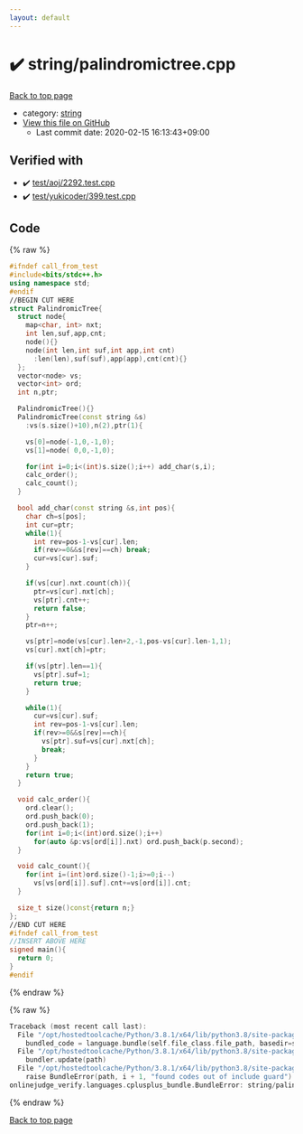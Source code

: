 ```yaml
---
layout: default
---
```


<!-- mathjax config similar to math.stackexchange -->
<script type="text/javascript" async
  src="https://cdnjs.cloudflare.com/ajax/libs/mathjax/2.7.5/MathJax.js?config=TeX-MML-AM_CHTML">
</script>
<script type="text/x-mathjax-config">
  MathJax.Hub.Config({
    TeX: { equationNumbers: { autoNumber: "AMS" }},
    tex2jax: {
      inlineMath: [ ['$','$'] ],
      processEscapes: true
    },
    "HTML-CSS": { matchFontHeight: false },
    displayAlign: "left",
    displayIndent: "2em"
  });
</script>

<script type="text/javascript" src="https://cdnjs.cloudflare.com/ajax/libs/jquery/3.4.1/jquery.min.js"></script>
<script src="https://cdn.jsdelivr.net/npm/jquery-balloon-js@1.1.2/jquery.balloon.min.js" integrity="sha256-ZEYs9VrgAeNuPvs15E39OsyOJaIkXEEt10fzxJ20+2I=" crossorigin="anonymous"></script>
<script type="text/javascript" src="../../assets/js/copy-button.js"></script>
<link rel="stylesheet" href="../../assets/css/copy-button.css" />


# :heavy_check_mark: string/palindromictree.cpp

<a href="../../index.html">Back to top page</a>

* category: <a href="../../index.html#b45cffe084dd3d20d928bee85e7b0f21">string</a>
* <a href="{{ site.github.repository_url }}/blob/master/string/palindromictree.cpp">View this file on GitHub</a>
    - Last commit date: 2020-02-15 16:13:43+09:00




## Verified with

* :heavy_check_mark: <a href="../../verify/test/aoj/2292.test.cpp.html">test/aoj/2292.test.cpp</a>
* :heavy_check_mark: <a href="../../verify/test/yukicoder/399.test.cpp.html">test/yukicoder/399.test.cpp</a>


## Code

<a id="unbundled"></a>
{% raw %}
```cpp
#ifndef call_from_test
#include<bits/stdc++.h>
using namespace std;
#endif
//BEGIN CUT HERE
struct PalindromicTree{
  struct node{
    map<char, int> nxt;
    int len,suf,app,cnt;
    node(){}
    node(int len,int suf,int app,int cnt)
      :len(len),suf(suf),app(app),cnt(cnt){}
  };
  vector<node> vs;
  vector<int> ord;
  int n,ptr;

  PalindromicTree(){}
  PalindromicTree(const string &s)
    :vs(s.size()+10),n(2),ptr(1){

    vs[0]=node(-1,0,-1,0);
    vs[1]=node( 0,0,-1,0);

    for(int i=0;i<(int)s.size();i++) add_char(s,i);
    calc_order();
    calc_count();
  }

  bool add_char(const string &s,int pos){
    char ch=s[pos];
    int cur=ptr;
    while(1){
      int rev=pos-1-vs[cur].len;
      if(rev>=0&&s[rev]==ch) break;
      cur=vs[cur].suf;
    }

    if(vs[cur].nxt.count(ch)){
      ptr=vs[cur].nxt[ch];
      vs[ptr].cnt++;
      return false;
    }
    ptr=n++;

    vs[ptr]=node(vs[cur].len+2,-1,pos-vs[cur].len-1,1);
    vs[cur].nxt[ch]=ptr;

    if(vs[ptr].len==1){
      vs[ptr].suf=1;
      return true;
    }

    while(1){
      cur=vs[cur].suf;
      int rev=pos-1-vs[cur].len;
      if(rev>=0&&s[rev]==ch){
        vs[ptr].suf=vs[cur].nxt[ch];
        break;
      }
    }
    return true;
  }

  void calc_order(){
    ord.clear();
    ord.push_back(0);
    ord.push_back(1);
    for(int i=0;i<(int)ord.size();i++)
      for(auto &p:vs[ord[i]].nxt) ord.push_back(p.second);
  }

  void calc_count(){
    for(int i=(int)ord.size()-1;i>=0;i--)
      vs[vs[ord[i]].suf].cnt+=vs[ord[i]].cnt;
  }

  size_t size()const{return n;}
};
//END CUT HERE
#ifndef call_from_test
//INSERT ABOVE HERE
signed main(){
  return 0;
}
#endif

```
{% endraw %}

<a id="bundled"></a>
{% raw %}
```cpp
Traceback (most recent call last):
  File "/opt/hostedtoolcache/Python/3.8.1/x64/lib/python3.8/site-packages/onlinejudge_verify/docs.py", line 343, in write_contents
    bundled_code = language.bundle(self.file_class.file_path, basedir=self.cpp_source_path)
  File "/opt/hostedtoolcache/Python/3.8.1/x64/lib/python3.8/site-packages/onlinejudge_verify/languages/cplusplus.py", line 63, in bundle
    bundler.update(path)
  File "/opt/hostedtoolcache/Python/3.8.1/x64/lib/python3.8/site-packages/onlinejudge_verify/languages/cplusplus_bundle.py", line 151, in update
    raise BundleError(path, i + 1, "found codes out of include guard")
onlinejudge_verify.languages.cplusplus_bundle.BundleError: string/palindromictree.cpp: line 5: found codes out of include guard

```
{% endraw %}

<a href="../../index.html">Back to top page</a>

